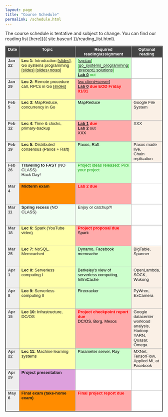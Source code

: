 ```yaml
---
layout: page
title: "Course Schedule"
permalink: /schedule.html
---
```


<style>
table.calendar {
    font-family: arial, helvetica;
    font-size: 10pt;
    empty-cells: show;
    border: 1px solid #000000;
    border-collapse: collapse;
}
table.calendar tr td {
    border: 1px solid #aaaaaa;
}
table.calendar tr {
    vertical-align: top;
    height: 5em;
    background: #ffffff;
}
table.calendar thead tr {
    text-align: center;
    background: #444444;
    color: #ffffff;
    height: auto;
    font-weight: bold;
}
/*.date {
	background: Gainsboro;
}*/
.holiday {
    background: #F0FFF0;
}
.lecture {
    background: #ffffaa;
}
.presentation {
    background: Plum;
}
.exam {
    background: DarkOrange;
}
.important {
    background: #ffaaaa;
}
.nodue {
    background: #ccffcc;
}
.optional {
    background: Linen;
}
.reading {
    color: Black;
}
.deadline {
    background: #ffaaaa;
}
.hwdue {
    color: #ff0000;
	font-weight: bold;
}
.assignment {
    background: #ccffcc;
    color: #0aa00a;
}
.date {
	background: #eeeeee;
    color: #444444;
}
</style>

The course schedule is tentative and subject to change. You can find our reading list [here]({{ site.baseurl }}/reading_list.html).
<p>
<table class="calendar" cellspacing="0" cellpadding="6" width="100%">
 <thead>
  <tr>
   <td width="8%">Date</td><td width="45%">Topic</td>
   <td width="30%">Required reading/assignment</td><td width="17%">Optional reading</td>
  </tr>
 </thead>

<tr> <!-- week of Jan 20 -->
  <td id="2020-1-22" class="date"><b>Jan 22</b></td>
  <td class="lecture">
	<b>Lec 1:</b> Introduction [<a href="./public/lecs/lec1-intro.pdf">slides</a>], <br/> 
		Go systems programming [<a href="./public/lecs/precept1_go_basics.pdf">slides</a>] 
			[<a href="./public/lecs/precept1_go_basics+notes.pdf">slides+notes</a>]</td>
  <td class="assignment">
	[<a href="./public/lecs/precept1_handout.docx">syntax</a>] <br/>
	[<a href="./public/lecs/precept1_handout2.docx">go_systems_programming</a>] <br/>
	[<a href="./public/lecs/precept1_sol.tar.gz">precept1 solutions</a>] <br/>
	<b><a href="https://github.com/cs675-spring20-projs/lab0">Lab 0</a></b> out
	</td>
  <td></td>
</tr>
<tr> <!-- week of Jan 27 -->
  <td id="2020-1-29" class="date"><b>Jan 29</b></td>
  <td class="lecture">
	<b>Lec 2:</b> Remote procedure call, RPCs in Go [<a href="./public/lecs/lec2-rpc.pdf">slides</a>]</td>
  <td class="deadline">
	[<a href="./public/lecs/precept2_handout.pdf">wc client+server</a>] <br/>
	<span class="hwdue"><a href="https://github.com/cs675-spring20-projs/lab0">Lab 0</a> due EOD Friday 01/31</span><br/>
	<!--b><a href="https://github.com/cs675-spring20-projs/lab1">Lab 1</a></b> out</td-->
	<!--b>Lab 1</b> out</td-->
	</td>
  <td></td>
</tr>
<tr> <!-- week of Feb 3 -->
  <td id="2020-2-5" class="date"><b>Feb 5</b></td>
  <td class="lecture">
	<b>Lec 3:</b> MapReduce, concurrency in Go</td>
  <td class="nodue">
	<span class="reading">MapReduce</span></td>
  <td class="optional">Google File System</td>
</tr>
<tr> <!-- week of Feb 10 -->
  <td id="2020-2-12" class="date"><b>Feb 12</b></td>
  <td class="lecture">
	<b>Lec 4:</b> Time & clocks, primary-backup</td>
  <td class="deadline">
	<span class="hwdue"><a href="https://github.com/cs675-spring20-projs/lab1">Lab 1</a> due</span><br/>
	<b>Lab 2</b> out<br/>
	<span class="reading">XXX</span></td>
  <td class="optional">XXX</td>
</tr>
<tr> <!-- week of Feb 17 -->
  <td id="2020-2-19" class="date"><b>Feb 19</b></td>
  <td class="lecture">
	<b>Lec 5:</b> Distributed consensus (Paxos + Raft)</td>
  <td class="nodue">
	<span class="reading">Paxos, Raft</span></td>
  <td class="optional">Paxos made live,<br/>
	Chain replication</td>
</tr>
<tr> <!-- week of Feb 24 -->
  <td id="2020-2-26" class="date"><b>Feb 26</b></td>
  <td class="holiday">
	<b>Traveling to FAST</b> (NO CLASS)<br/>
	Hack Day!</td>
  <td class="assignment">
	Project ideas released: Pick your project <br/></td>
  <td></td>
</tr>
<tr> <!-- week of Mar 2 -->
  <td id="2020-3-4" class="date"><b>Mar 4</b></td>
  <td class="exam">
	<b>Midterm exam</b> </td>
  <td class="deadline">
	<span class="hwdue">Lab 2 due</span></td>
  <td></td>
</tr>
<tr> <!-- week of Mar 9 -->
  <td id="2020-3-11" class="date"><b>Mar 11</b></td>
  <td class="holiday">
	<b>Spring recess</b> (NO CLASS)</td>
  <td class="holiday">Enjoy or catchup?!</td>
  <td></td>
</tr>
<tr> <!-- week of Mar 16 -->
  <td id="2020-3-18" class="date"><b>Mar 18</b></td>
  <td class="lecture">
	<b>Lec 6:</b> Spark (YouTube video)</td>
  <td class="deadline">
	<span class="hwdue">Project proposal due</span><br/>
	<span class="reading">Spark</span></td>
  <td></td>
</tr>
<tr> <!-- week of Mar 23 -->
  <td id="2020-3-25" class="date"><b>Mar 25</b></td>
  <td class="lecture">
	<b>Lec 7:</b> NoSQL, Memcached</td>
  <td class="nodue">
	<span class="reading">Dynamo, Facebook memcache</span></td>
  <td class="optional">BigTable, Spanner</td>
</tr>
<tr> <!-- week of Mar 30 -->
  <td id="2020-4-1" class="date"><b>Apr 1</b></td>
  <td class="lecture">
	<b>Lec 8:</b> Serverless computing I</td>
  <td class="nodue">
	<span class="reading">Berkeley's view of serverless computing, InfiniCache</span></td>
  <td class="optional">OpenLambda, SOCK, Wukong</td>
</tr>
<tr> <!-- week of Apr 6 -->
  <td id="2020-4-8" class="date"><b>Apr 8</b></td>
  <td class="lecture">
	<b>Lec 9:</b> Serverless computing II</td>
  <td class="nodue">
	<span class="reading">Firecracker</span></td>
  <td class="optional">PyWren, ExCamera</td>
</tr>
<tr> <!-- week of Apr 13 -->
  <td id="2020-4-15" class="date"><b>Apr 15</b></td>
  <td class="lecture">
	<b>Lec 10:</b> Infrastructure, DC/OS</td>
  <td class="deadline">
	<span class="hwdue">Project checkpoint report due</span><br/>
	<span class="reading">DC/OS, Borg, Mesos</span></td>
  <td class="optional">Google datacenter workload analysis, Hadoop YARN, Quasar, Omega</td>
</tr>
<tr> <!-- week of Apr 20 -->
  <td id="2020-4-22" class="date"><b>Apr 22</b></td>
  <td class="lecture">
	<b>Lec 11:</b> Machine learning systems</td>
  <td class="nodue">
	<span class="reading">Parameter server, Ray</span></td>
  <td class="optional">MXNet, TensorFlow, Applied ML at Facebook</td>
</tr>
<tr> <!-- week of Apr 27 -->
  <td id="2020-4-29" class="date"><b>Apr 29</b></td>
  <td class="presentation">
	<b>Project presentation</b></td>
  <td></td>
  <td></td>
</tr>
<tr> <!-- week of May 4 -->
  <td id="2020-5-6" class="date"><b>May 6</b></td>
  <td class="exam">
	<b>Final exam (take-home exam)</b></td>
  <td class="deadline">
	<span class="hwdue">Final project report due</span></td>
  <td></td>
</tr>

</table>
